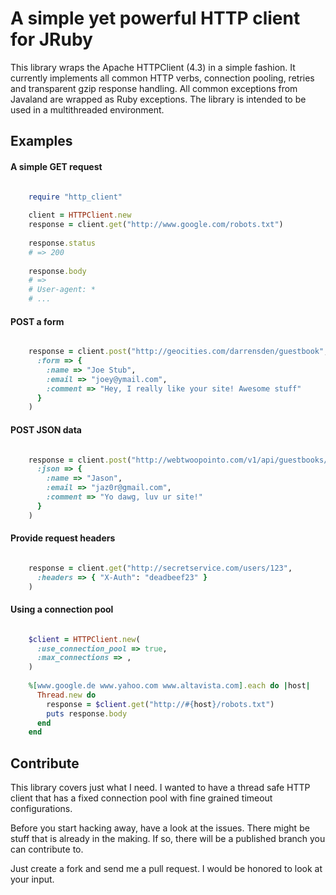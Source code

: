 # A simple yet powerful HTTP client for JRuby

This library wraps the Apache HTTPClient (4.3) in a simple fashion.
It currently implements all common HTTP verbs, connection pooling, retries and transparent gzip response handling. All common exceptions from Javaland are wrapped as Ruby exceptions. The library is intended to be used in a multithreaded environment.

## Examples

#### A simple GET request

```ruby

	require "http_client"
	
	client = HTTPClient.new
	response = client.get("http://www.google.com/robots.txt")
	
	response.status
	# => 200
	
	response.body
	# =>
	# User-agent: *
	# ...

```

#### POST a form

```ruby

	response = client.post("http://geocities.com/darrensden/guestbook",
	  :form => {
	    :name => "Joe Stub",
	    :email => "joey@ymail.com",
	    :comment => "Hey, I really like your site! Awesome stuff"
	  }
	)

```

#### POST JSON data

```ruby

	response = client.post("http://webtwoopointo.com/v1/api/guestbooks/123/comments",
	  :json => {
	    :name => "Jason",
	    :email => "jaz0r@gmail.com",
	    :comment => "Yo dawg, luv ur site!"
	  }
	)

```

#### Provide request headers

```ruby

	response = client.get("http://secretservice.com/users/123",
	  :headers => { "X-Auth": "deadbeef23" }
	)

```

#### Using a connection pool

```ruby

	$client = HTTPClient.new(
	  :use_connection_pool => true,
	  :max_connections => ,
	)
	
	%[www.google.de www.yahoo.com www.altavista.com].each do |host|
	  Thread.new do
	    response = $client.get("http://#{host}/robots.txt")
	    puts response.body
	  end
	end

```

## Contribute

This library covers just what I need. I wanted to have a thread safe HTTP client that has a fixed connection pool with fine grained timeout configurations.

Before you start hacking away, have a look at the issues. There might be stuff that is already in the making. If so, there will be a published branch you can contribute to.

Just create a fork and send me a pull request. I would be honored to look at your input.
